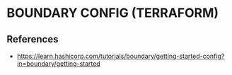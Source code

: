 # BOUNDARY CONFIG (TERRAFORM)

## References
  * https://learn.hashicorp.com/tutorials/boundary/getting-started-config?in=boundary/getting-started